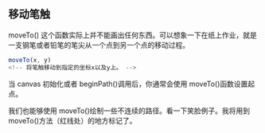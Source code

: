 <!-- 学习 canvas -->

## 移动笔触

moveTo() 这个函数实际上并不能画出任何东西。可以想象一下在纸上作业，就是一支钢笔或者铅笔的笔尖从一个点到另一个点的移动过程。

```js
moveTo(x, y)
<!-- 将笔触移动到指定的坐标x以及y上。 -->
```

当 canvas 初始化或者 beginPath()调用后，你通常会使用 moveTo()函数设置起点。

我们也能够使用 moveTo()绘制一些不连续的路径。看一下笑脸例子。我将用到 moveTo()方法（红线处）的地方标记了。
